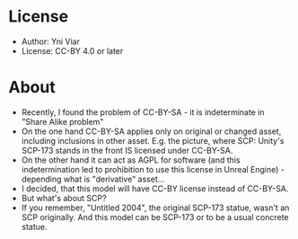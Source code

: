 # License
- Author: Yni Viar
- License: CC-BY 4.0 or later

# About
- Recently, I found the problem of CC-BY-SA - it is indeterminate in "Share Alike problem"
- On the one hand CC-BY-SA applies only on original or changed asset, including inclusions in other asset. E.g. the picture, where SCP: Unity's SCP-173 stands in the front IS licensed under CC-BY-SA.
- On the other hand it can act as AGPL for software (and this indetermination led to prohibition to use this license in Unreal Engine) - depending what is "derivative" asset...
- I decided, that this model will have CC-BY license instead of CC-BY-SA.
- But what's about SCP?
- If you remember, "Untitled 2004", the original SCP-173 statue, wasn't an SCP originally. And this model can be SCP-173 or to be a usual concrete statue.